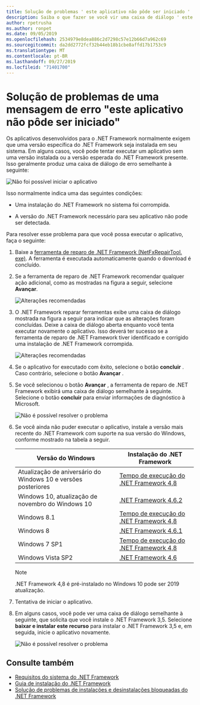 ```yaml
---
title: Solução de problemas ' este aplicativo não pôde ser iniciado '
description: Saiba o que fazer se você vir uma caixa de diálogo ' este aplicativo não pôde ser iniciado '.
author: rpetrusha
ms.author: ronpet
ms.date: 09/05/2019
ms.openlocfilehash: 2534979e8dea886c2d7298c57e12b66d7a962c69
ms.sourcegitcommit: da2dd2772fcf32b44eb18b1cbe8affd17b1753c9
ms.translationtype: MT
ms.contentlocale: pt-BR
ms.lasthandoff: 09/27/2019
ms.locfileid: "71401700"
---
```

# <a name="troubleshooting-a-this-application-could-not-be-started-error-message"></a>Solução de problemas de uma mensagem de erro "este aplicativo não pôde ser iniciado"

Os aplicativos desenvolvidos para o .NET Framework normalmente exigem que uma versão específica do .NET Framework seja instalada em seu sistema. Em alguns casos, você pode tentar executar um aplicativo sem uma versão instalada ou a versão esperada do .NET Framework presente. Isso geralmente produz uma caixa de diálogo de erro semelhante à seguinte:

![Não foi possível iniciar o aplicativo](media/application-not-started/app-could-not-be-started.png)

Isso normalmente indica uma das seguintes condições:

- Uma instalação do .NET Framework no sistema foi corrompida.

- A versão do .NET Framework necessário para seu aplicativo não pode ser detectada.

Para resolver esse problema para que você possa executar o aplicativo, faça o seguinte:

1. Baixe a [ferramenta de reparo de .NET Framework (NetFxRepairTool. exe)](https://www.microsoft.com/download/details.aspx?id=30135). A ferramenta é executada automaticamente quando o download é concluído.

1. Se a ferramenta de reparo de .NET Framework recomendar qualquer ação adicional, como as mostradas na figura a seguir, selecione **Avançar**.

   ![Alterações recomendadas](media/application-not-started/repair-tool-recommended-changes.png)

1. O .NET Framework reparar ferramentas exibe uma caixa de diálogo mostrada na figura a seguir para indicar que as alterações foram concluídas. Deixe a caixa de diálogo aberta enquanto você tenta executar novamente o aplicativo. Isso deverá ter sucesso se a ferramenta de reparo de .NET Framework tiver identificado e corrigido uma instalação de .NET Framework corrompida.

   ![Alterações recomendadas](media/application-not-started/repair-tool-changes-complete.png)

1. Se o aplicativo for executado com êxito, selecione o botão **concluir** . Caso contrário, selecione o botão **Avançar** .

1. Se você selecionou o botão **Avançar** , a ferramenta de reparo de .NET Framework exibirá uma caixa de diálogo semelhante à seguinte. Selecione o botão **concluir** para enviar informações de diagnóstico à Microsoft.

   ![Não é possível resolver o problema](media/application-not-started/repair-tool-no-resolution.png)

1. Se você ainda não puder executar o aplicativo, instale a versão mais recente do .NET Framework com suporte na sua versão do Windows, conforme mostrado na tabela a seguir.

   |Versão do Windows|Instalação do .NET Framework|
   |---|---|
   |Atualização de aniversário do Windows 10 e versões posteriores|[Tempo de execução do .NET Framework 4,8](https://dotnet.microsoft.com/download/dotnet-framework/net48)|
   |Windows 10, atualização de novembro do Windows 10|[.NET Framework 4.6.2](https://www.microsoft.com/download/details.aspx?id=53345)|
   |Windows 8.1|[Tempo de execução do .NET Framework 4,8](https://dotnet.microsoft.com/download/dotnet-framework/net48)|
   |Windows 8|[.NET Framework 4.6.1](https://www.microsoft.com/download/details.aspx?id=49981)|
   |Windows 7 SP1|[Tempo de execução do .NET Framework 4,8](https://dotnet.microsoft.com/download/dotnet-framework/net48)|
   |Windows Vista SP2|[.NET Framework 4,6](https://www.microsoft.com/download/details.aspx?id=48130)|

   > [!NOTE]
   >  .NET Framework 4,8 é pré-instalado no Windows 10 pode ser 2019 atualização.

1. Tentativa de iniciar o aplicativo.

1. Em alguns casos, você pode ver uma caixa de diálogo semelhante à seguinte, que solicita que você instale o .NET Framework 3,5. Selecione **baixar e instalar este recurso** para instalar o .NET Framework 3,5 e, em seguida, inicie o aplicativo novamente.

   ![Não é possível resolver o problema](media/application-not-started/install-3-5.png)

## <a name="see-also"></a>Consulte também

- [Requisitos do sistema do .NET Framework](../get-started/system-requirements.md)
- [Guia de instalação do .NET Framework](index.md)
- [Solução de problemas de instalações e desinstalações bloqueadas do .NET Framework](troubleshoot-blocked-installations-and-uninstallations.md)
